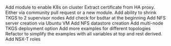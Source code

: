 Add module to enable K8s on cluster
Extract certificate from HA proxy. Either via community pull request or a new module.
Add ability to shrink TKGS to 2 supervisor nodes
Add check for bsdtar at the beginning
Add NFS server creation via Ubuntu VM
Add NFS datastore creation
Add multi-node TKGS deployment option
Add more examples for different topologies
Refactor to simplify the examples with all variables at top and rest derived.
Add NSX-T roles
